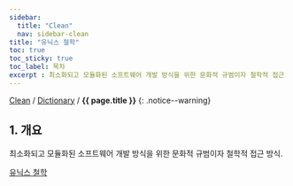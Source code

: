 ```yaml
---
sidebar:
  title: "Clean"
  nav: sidebar-clean
title: "유닉스 철학"
toc: true
toc_sticky: true
toc_label: 목차
excerpt : 최소화되고 모듈화된 소프트웨어 개발 방식을 위한 문화적 규범이자 철학적 접근 방식.
---
```

[Clean](/clean/) / [Dictionary](/clean/dictionary/) / **{{ page.title }}**
{: .notice--warning}


## 1. 개요

최소화되고 모듈화된 소프트웨어 개발 방식을 위한 문화적 규범이자 철학적 접근 방식.

[유닉스 철학](https://ko.wikipedia.org/wiki/%EC%9C%A0%EB%8B%89%EC%8A%A4_%EC%B2%A0%ED%95%99)
